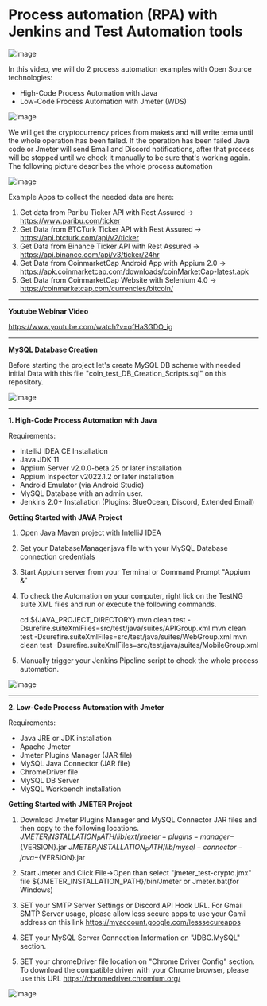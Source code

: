 # Process automation (RPA) with Jenkins and Test Automation tools

![image](https://user-images.githubusercontent.com/89974862/156874989-80da2945-5a2d-4e55-81ce-b0223781f612.png)

In this video, we will do 2 process automation examples with Open Source technologies:

  - High-Code Process Automation with Java
  - Low-Code Process Automation with Jmeter (WDS)

![image](https://user-images.githubusercontent.com/89974862/156874888-abafd451-e26f-4543-bc7e-28c77f4ce507.png)

We will get the cryptocurrency prices from makets and will write tema until the whole operation has been failed. If the operation has been failed Java code or Jmeter will send Email and Discord notifications, after that process will be stopped until we check it manually to be sure that's working again. The following picture describes the whole process automation

![image](https://user-images.githubusercontent.com/89974862/156874676-193ab354-22b3-42ea-a5da-8a4e9786fbb6.png)

Example Apps to collect the needed data are here:
  1.  Get data from Paribu Ticker API with Rest Assured -> https://www.paribu.com/ticker
  2.  Get Data from BTCTurk Ticker API with Rest Assured -> https://api.btcturk.com/api/v2/ticker
  3.  Get Data from Binance Ticker API with Rest Assured -> https://api.binance.com/api/v3/ticker/24hr
  4.  Get Data from CoinmarketCap Android App with Appium 2.0 -> https://apk.coinmarketcap.com/downloads/coinMarketCap-latest.apk
  5.  Get Data from CoinmarketCap Website with Selenium 4.0 -> https://coinmarketcap.com/currencies/bitcoin/

***

**Youtube Webinar Video**

https://www.youtube.com/watch?v=qfHaSGDO_ig

***

**MySQL Database Creation**

Before starting the project let's create MySQL DB scheme with needed initial Data with this file "coin_test_DB_Creation_Scripts.sql" on this repository.

![image](https://user-images.githubusercontent.com/89974862/156876279-ef5058f5-df24-4d4a-9c04-133b82a90cd8.png)

***

**1. High-Code Process Automation with Java**

Requirements:
  - IntelliJ IDEA CE Installation
  - Java JDK 11
  - Appium Server v2.0.0-beta.25 or later installation
  - Appium Inspector v2022.1.2 or later installation
  - Android Emulator (via Android Studio)
  - MySQL Database with an admin user.
  - Jenkins 2.0+ Installation (Plugins: BlueOcean, Discord, Extended Email)

**Getting Started with JAVA Project**
  1. Open Java Maven project with IntelliJ IDEA

  2. Set your DatabaseManager.java file with your MySQL Database connection credentials

  3. Start Appium server from your Terminal or Command Prompt "Appium &"

  4. To check the Automation on your computer, right lick on the TestNG suite XML files and run or execute the following commands.

      cd ${JAVA_PROJECT_DIRECTORY}
      mvn clean test -Dsurefire.suiteXmlFiles=src/test/java/suites/APIGroup.xml
      mvn clean test -Dsurefire.suiteXmlFiles=src/test/java/suites/WebGroup.xml
      mvn clean test -Dsurefire.suiteXmlFiles=src/test/java/suites/MobileGroup.xml
  
  5. Manually trigger your Jenkins Pipeline script to check the whole process automation.

![image](https://user-images.githubusercontent.com/89974862/156876045-58e33fd4-0963-4f74-9a74-4ea861abc58e.png)


***

**2. Low-Code Process Automation with Jmeter**

Requirements:
  - Java JRE or JDK installation
  - Apache Jmeter
  - Jmeter Plugins Manager (JAR file)
  - MySQL Java Connector (JAR file)
  - ChromeDriver file
  - MySQL DB Server
  - MySQL Workbench installation

**Getting Started with JMETER Project**
  1. Download Jmeter Plugins Manager and MySQL Connector JAR files and then copy to the following locations.
    ${JMETER_INSTALLATION_PATH}/lib/ext/jmeter-plugins-manager-${VERSION}.jar
    ${JMETER_INSTALLATION_PATH}/lib/mysql-connector-java-${VERSION}.jar
    
  2. Start Jmeter and Click File->Open than select "jmeter_test-crypto.jmx" file 
     ${JMETER_INSTALLATION_PATH}/bin/Jmeter or Jmeter.bat(for Windows)
     
  3. SET your SMTP Server Settings or Discord API Hook URL. For Gmail SMTP Server usage, please allow less secure apps to use your Gamil address on this link https://myaccount.google.com/lesssecureapps

  4. SET your MySQL Server Connection Information on "JDBC.MySQL" section.
  
  5. SET your chromeDriver file location on "Chrome Driver Config" section. To download the compatible driver with your Chrome browser, please use this URL https://chromedriver.chromium.org/

![image](https://user-images.githubusercontent.com/89974862/156876224-a7cfaf99-b531-4ad9-93c4-649103d9d52e.png)



